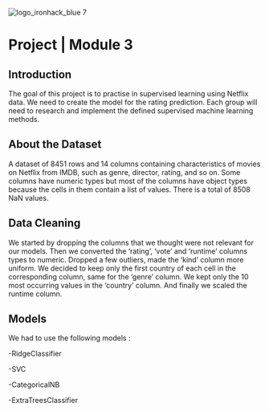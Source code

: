 
![logo_ironhack_blue 7](https://user-images.githubusercontent.com/23629340/40541063-a07a0a8a-601a-11e8-91b5-2f13e4e6b441.png)

# Project | Module 3

## Introduction

The goal of this project is to practise in supervised learning using Netflix data. We need to create the model for the rating prediction. 
Each group will need to research and implement the defined supervised machine learning methods.

## About the Dataset

A dataset of 8451 rows and 14 columns containing characteristics of movies on Netflix from IMDB, such as genre, director, rating, and so on.
Some columns have numeric types but most of the columns have object types because the cells in them contain a list of values. There is a total of 8508 NaN values.

## Data Cleaning 

We started by dropping the columns that we thought were not relevant for our models.
Then we converted the ‘rating’, ‘vote’ and ‘runtime’ columns types to numeric.
Dropped a few outliers, made the ‘kind’ column more uniform.
We decided to keep only the first country of each cell in the corresponding column, same for the ‘genre’ column.
We kept only the 10 most occurring values in the ‘country’ column.
And finally we scaled the runtime column.

## Models 

We had to use the following models :

-RidgeClassifier

-SVC

-CategoricalNB

-ExtraTreesClassifier